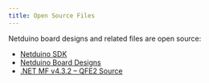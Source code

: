 ```yaml
---
title: Open Source Files
---
```


Netduino board designs and related files are open source:

* [Netduino SDK](https://github.com/WildernessLabs/Netduino_SDK)
* [Netduino Board Designs](https://github.com/WildernessLabs/Netduino_Hardware)
* [.NET MF v4.3.2 – QFE2 Source](http://netmf.codeplex.com/releases/view/118283)